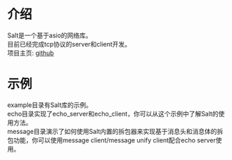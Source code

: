 # 介绍
Salt是一个基于asio的网络库。<br/>
目前已经完成tcp协议的server和client开发。<br/>
项目主页: [github](https://github.com/Tyzual/salt)

# 示例
example目录有Salt库的示例。<br/>
echo目录实现了echo_server和echo_client，你可以从这个示例中了解Salt的使用方法。<br/>
message目录演示了如何使用Salt内置的拆包器来实现基于消息头和消息体的拆包功能，你可以使用message client/message unify client配合echo server使用。<br/>